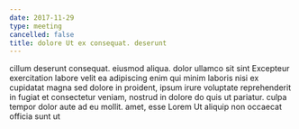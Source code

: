 ```yaml
---
date: 2017-11-29
type: meeting
cancelled: false
title: dolore Ut ex consequat. deserunt
---
```

cillum deserunt consequat. eiusmod aliqua. dolor ullamco sit sint Excepteur exercitation labore velit ea adipiscing enim qui minim laboris nisi ex cupidatat magna sed dolore in proident, ipsum irure voluptate reprehenderit in fugiat et consectetur veniam, nostrud in dolore do quis ut pariatur. culpa tempor dolor aute ad eu mollit. amet, esse Lorem Ut aliquip non occaecat officia sunt ut